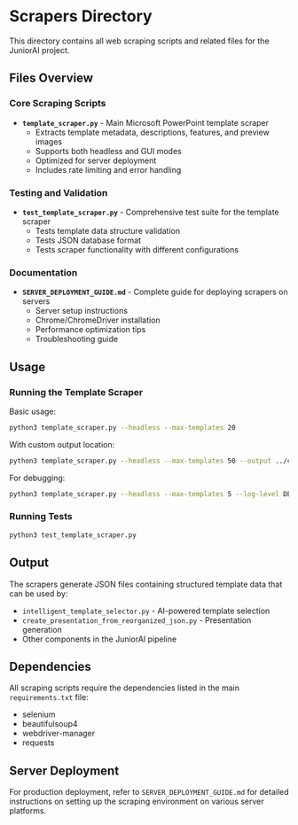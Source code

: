 # Scrapers Directory

This directory contains all web scraping scripts and related files for the JuniorAI project.

## Files Overview

### Core Scraping Scripts
- **`template_scraper.py`** - Main Microsoft PowerPoint template scraper
  - Extracts template metadata, descriptions, features, and preview images
  - Supports both headless and GUI modes
  - Optimized for server deployment
  - Includes rate limiting and error handling

### Testing and Validation
- **`test_template_scraper.py`** - Comprehensive test suite for the template scraper
  - Tests template data structure validation
  - Tests JSON database format
  - Tests scraper functionality with different configurations

### Documentation
- **`SERVER_DEPLOYMENT_GUIDE.md`** - Complete guide for deploying scrapers on servers
  - Server setup instructions
  - Chrome/ChromeDriver installation
  - Performance optimization tips
  - Troubleshooting guide

## Usage

### Running the Template Scraper

Basic usage:
```bash
python3 template_scraper.py --headless --max-templates 20
```

With custom output location:
```bash
python3 template_scraper.py --headless --max-templates 50 --output ../content/templates.json
```

For debugging:
```bash
python3 template_scraper.py --headless --max-templates 5 --log-level DEBUG
```

### Running Tests

```bash
python3 test_template_scraper.py
```

## Output

The scrapers generate JSON files containing structured template data that can be used by:
- `intelligent_template_selector.py` - AI-powered template selection
- `create_presentation_from_reorganized_json.py` - Presentation generation
- Other components in the JuniorAI pipeline

## Dependencies

All scraping scripts require the dependencies listed in the main `requirements.txt` file:
- selenium
- beautifulsoup4
- webdriver-manager
- requests

## Server Deployment

For production deployment, refer to `SERVER_DEPLOYMENT_GUIDE.md` for detailed instructions on setting up the scraping environment on various server platforms. 